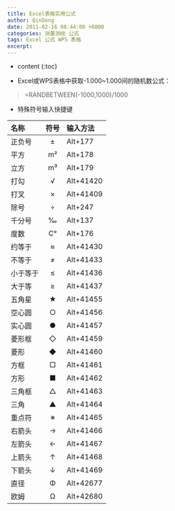 ```yaml
---
title: Excel表格实用公式
author: QinDong
date: 2011-02-16 08:44:00 +0800
categories: 测量测绘 公式
tags: Excel 公式 WPS 表格
excerpt: 
---
```

* content
{:toc}

- Excel或WPS表格中获取-1.000~1.000间的随机数公式：
>=RANDBETWEEN(-1000,1000)/1000

- 特殊符号输入快捷键

名称 | 符号 | 输入方法 
:--- | :---: | :--- 
正负号 | ± |  Alt+177
平方 | m²  | Alt+178
立方 | m³ | Alt+179
打勾 | √ | Alt+41420
打叉 | × | Alt+41409
除号 | ÷ | Alt+247
千分号 | ‰ | Alt+137
度数 | C° | Alt+176
约等于 | ≈ | Alt+41430
不等于 | ≠ | Alt+41433
小于等于 | ≤ | Alt+41436
大于等 | ≥ | Alt+41437
五角星  | ★  | Alt+41455
空心圆  | ○ | Alt+41456
实心圆  | ● | Alt+41457
菱形框  | ◇ | Alt+41459
菱形  | ◆ | Alt+41460
方框  | □ | Alt+41461
方形  | ■ | Alt+41462
三角框  | △ | Alt+41463
三角  | ▲ | Alt+41464
重点符  | ※ | Alt+41465
右箭头  | → | Alt+41466
左箭头  | ← | Alt+41467
上箭头  | ↑ | Alt+41468
下箭头  | ↓ | Alt+41469
直径  | Φ | Alt+42677 
欧姆  | Ω | Alt+42680 